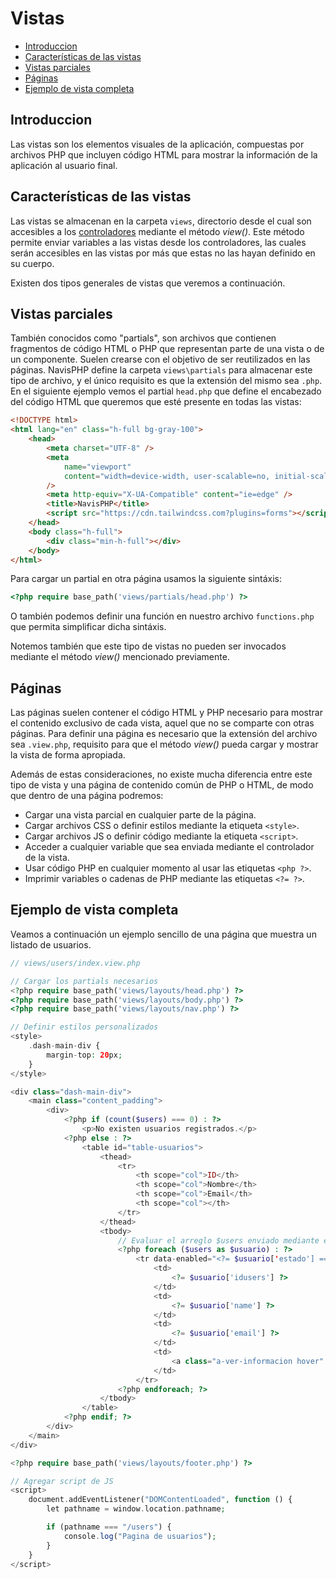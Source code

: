 # Vistas

-   [Introduccion](#introduccion)
-   [Características de las vistas](#características-de-las-vistas)
-   [Vistas parciales](#vistas-parciales)
-   [Páginas](#páginas)
-   [Ejemplo de vista completa](#ejemplo-de-vista-completa)

## Introduccion

Las vistas son los elementos visuales de la aplicación, compuestas por archivos PHP que incluyen código HTML para mostrar la información de la aplicación al usuario final.

## Características de las vistas

Las vistas se almacenan en la carpeta `views`, directorio desde el cual son accesibles a los [controladores](controladores.md) mediante el método _view()_. Este método permite enviar variables a las vistas desde los controladores, las cuales serán accesibles en las vistas por más que estas no las hayan definido en su cuerpo.

Existen dos tipos generales de vistas que veremos a continuación.

## Vistas parciales

También conocidos como "partials", son archivos que contienen fragmentos de código HTML o PHP que representan parte de una vista o de un componente. Suelen crearse con el objetivo de ser reutilizados en las páginas. NavisPHP define la carpeta `views\partials` para almacenar este tipo de archivo, y el único requisito es que la extensión del mismo sea `.php`. En el siguiente ejemplo vemos el partial `head.php` que define el encabezado del código HTML que queremos que esté presente en todas las vistas:

```html
<!DOCTYPE html>
<html lang="en" class="h-full bg-gray-100">
    <head>
        <meta charset="UTF-8" />
        <meta
            name="viewport"
            content="width=device-width, user-scalable=no, initial-scale=1.0, maximum-scale=1.0, minimum-scale=1.0"
        />
        <meta http-equiv="X-UA-Compatible" content="ie=edge" />
        <title>NavisPHP</title>
        <script src="https://cdn.tailwindcss.com?plugins=forms"></script>
    </head>
    <body class="h-full">
        <div class="min-h-full"></div>
    </body>
</html>
```

Para cargar un partial en otra página usamos la siguiente sintáxis:

```php
<?php require base_path('views/partials/head.php') ?>
```

O también podemos definir una función en nuestro archivo `functions.php` que permita simplificar dicha sintáxis.

Notemos también que este tipo de vistas no pueden ser invocados mediante el método _view()_ mencionado previamente.

## Páginas

Las páginas suelen contener el código HTML y PHP necesario para mostrar el contenido exclusivo de cada vista, aquel que no se comparte con otras páginas. Para definir una página es necesario que la extensión del archivo sea `.view.php`, requisito para que el método _view()_ pueda cargar y mostrar la vista de forma apropiada.

Además de estas consideraciones, no existe mucha diferencia entre este tipo de vista y una página de contenido común de PHP o HTML, de modo que dentro de una página podremos:

-   Cargar una vista parcial en cualquier parte de la página.
-   Cargar archivos CSS o definir estilos mediante la etiqueta `<style>`.
-   Cargar archivos JS o definir código mediante la etiqueta `<script>`.
-   Acceder a cualquier variable que sea enviada mediante el controlador de la vista.
-   Usar código PHP en cualquier momento al usar las etiquetas `<php ?>`.
-   Imprimir variables o cadenas de PHP mediante las etiquetas `<?= ?>`.

## Ejemplo de vista completa

Veamos a continuación un ejemplo sencillo de una página que muestra un listado de usuarios.

```php
// views/users/index.view.php

// Cargar los partials necesarios
<?php require base_path('views/layouts/head.php') ?>
<?php require base_path('views/layouts/body.php') ?>
<?php require base_path('views/layouts/nav.php') ?>

// Definir estilos personalizados
<style>
    .dash-main-div {
        margin-top: 20px;
    }
</style>

<div class="dash-main-div">
    <main class="content_padding">
        <div>
            <?php if (count($users) === 0) : ?>
                <p>No existen usuarios registrados.</p>
            <?php else : ?>
                <table id="table-usuarios">
                    <thead>
                        <tr>
                            <th scope="col">ID</th>
                            <th scope="col">Nombre</th>
                            <th scope="col">Email</th>
                            <th scope="col"></th>
                        </tr>
                    </thead>
                    <tbody>
                        // Evaluar el arreglo $users enviado mediante el controlador
                        <?php foreach ($users as $usuario) : ?>
                            <tr data-enabled="<?= $usuario['estado'] === 1 ? '1' : '0' ?>">
                                <td>
                                    <?= $usuario['idusers'] ?>
                                </td>
                                <td>
                                    <?= $usuario['name'] ?>
                                </td>
                                <td>
                                    <?= $usuario['email'] ?>
                                </td>
                                <td>
                                    <a class="a-ver-informacion hover" href="/users/show">Ver detalles</a>
                                </td>
                            </tr>
                        <?php endforeach; ?>
                    </tbody>
                </table>
            <?php endif; ?>
        </div>
    </main>
</div>

<?php require base_path('views/layouts/footer.php') ?>

// Agregar script de JS
<script>
    document.addEventListener("DOMContentLoaded", function () {
        let pathname = window.location.pathname;

        if (pathname === "/users") {
            console.log("Pagina de usuarios");
        }
    }
</script>
```
